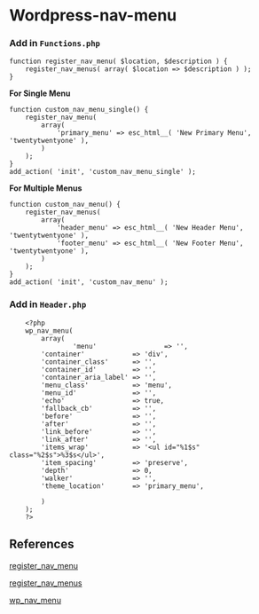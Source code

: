 # Wordpress-nav-menu

### Add in ``Functions.php``
```
function register_nav_menu( $location, $description ) {
	register_nav_menus( array( $location => $description ) );
}
```
**For Single Menu**
```
function custom_nav_menu_single() {
	register_nav_menu(
		array(
			'primary_menu' => esc_html__( 'New Primary Menu', 'twentytwentyone' ),
		)
	);
}
add_action( 'init', 'custom_nav_menu_single' );
```
**For Multiple Menus**
```
function custom_nav_menu() {
	register_nav_menus(
		array(
			'header_menu' => esc_html__( 'New Header Menu', 'twentytwentyone' ),
			'footer_menu' => esc_html__( 'New Footer Menu', 'twentytwentyone' ),
		)
	);
}
add_action( 'init', 'custom_nav_menu' );
```

### Add in ``Header.php``
```
	<?php 
	wp_nav_menu( 
		array( 
				'menu'                 => '',
		'container'            => 'div',
		'container_class'      => '',
		'container_id'         => '',
		'container_aria_label' => '',
		'menu_class'           => 'menu',
		'menu_id'              => '',
		'echo'                 => true,
		'fallback_cb'          => '',
		'before'               => '',
		'after'                => '',
		'link_before'          => '',
		'link_after'           => '',
		'items_wrap'           => '<ul id="%1$s" class="%2$s">%3$s</ul>',
		'item_spacing'         => 'preserve',
		'depth'                => 0,
		'walker'               => '',
		'theme_location'       => 'primary_menu',

		) 
	); 
	?>
```

## References

[register_nav_menu](https://developer.wordpress.org/reference/functions/register_nav_menu/)

[register_nav_menus](https://developer.wordpress.org/reference/functions/register_nav_menus/)

[wp_nav_menu](https://developer.wordpress.org/reference/functions/wp_nav_menu/)
